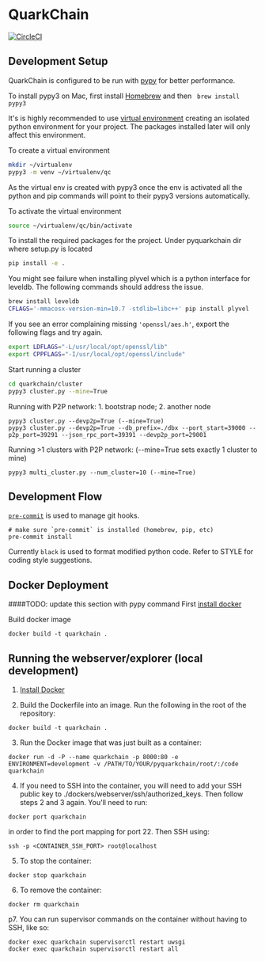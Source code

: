 # QuarkChain

[![CircleCI](https://circleci.com/gh/QuarkChain/pyquarkchain/tree/master.svg?style=shield&circle-token=c17a071129e4ab6c0911154c955efc236b1a5015)](https://circleci.com/gh/QuarkChain/pyquarkchain/tree/master)

## Development Setup

QuarkChain is configured to be run with [pypy](http://pypy.org/index.html) for better performance.

To install pypy3 on Mac, first install [Homebrew](https://brew.sh/) and then ``` brew install pypy3```

It's is highly recommended to use [virtual environment](https://docs.python.org/3/library/venv.html) creating an isolated python environment for your project.
The packages installed later will only affect this environment.

To create a virtual environment
```bash
mkdir ~/virtualenv
pypy3 -m venv ~/virtualenv/qc
```
As the virtual env is created with pypy3 once the env is activated all the python and pip commands will point to their pypy3 versions automatically.

To activate the virtual environment
```bash
source ~/virtualenv/qc/bin/activate
```
To install the required packages for the project. Under pyquarkchain dir where setup.py is located
```bash
pip install -e .
```
You might see failure when installing plyvel which is a python interface for leveldb.
The following commands should address the issue.
```bash
brew install leveldb
CFLAGS='-mmacosx-version-min=10.7 -stdlib=libc++' pip install plyvel
```
If you see an error complaining missing ```'openssl/aes.h'```, export the following flags and try again.
```bash
export LDFLAGS="-L/usr/local/opt/openssl/lib"
export CPPFLAGS="-I/usr/local/opt/openssl/include"
```

Start running a cluster
```bash
cd quarkchain/cluster
pypy3 cluster.py --mine=True
```

Running with P2P network: 1. bootstrap node; 2. another node
```
pypy3 cluster.py --devp2p=True (--mine=True)
pypy3 cluster.py --devp2p=True --db_prefix=./dbx --port_start=39000 --p2p_port=39291 --json_rpc_port=39391 --devp2p_port=29001
```

Running >1 clusters with P2P network: (--mine=True sets exactly 1 cluster to mine)
```
pypy3 multi_cluster.py --num_cluster=10 (--mine=True)
```

## Development Flow

[`pre-commit`](https://pre-commit.com) is used to manage git hooks.

```
# make sure `pre-commit` is installed (homebrew, pip, etc)
pre-commit install
```

Currently `black` is used to format modified python code. Refer to STYLE for coding style suggestions.

## Docker Deployment
####TODO: update this section with pypy command
First [install docker](https://docs.docker.com/docker-for-mac/install/)

Build docker image
```
docker build -t quarkchain .
```


## Running the webserver/explorer (local development)
1. [Install Docker](https://docs.docker.com/docker-for-mac/install/)

2. Build the Dockerfile into an image. Run the following in the root of the repository:
```
docker build -t quarkchain .
```

3. Run the Docker image that was just built as a container:
```
docker run -d -P --name quarkchain -p 8000:80 -e ENVIRONMENT=development -v /PATH/TO/YOUR/pyquarkchain/root/:/code quarkchain
```

4. If you need to SSH into the container, you will need to add your SSH public key to ./dockers/webserver/ssh/authorized_keys. Then follow steps 2 and 3 again. You'll need to run:
```
docker port quarkchain
```
in order to find the port mapping for port 22. Then SSH using:
```
ssh -p <CONTAINER_SSH_PORT> root@localhost
```

5. To stop the container:
```
docker stop quarkchain
```

6. To remove the container:
```
docker rm quarkchain
```

p7. You can run supervisor commands on the container without having to SSH, like so:
```
docker exec quarkchain supervisorctl restart uwsgi
docker exec quarkchain supervisorctl restart all
```
